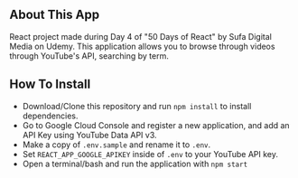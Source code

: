 ## About This App
React project made during Day 4 of "50 Days of React" by Sufa Digital Media on Udemy.
This application allows you to browse through videos through YouTube's API, searching by term.

## How To Install
- Download/Clone this repository and run `npm install` to install dependencies.
- Go to Google Cloud Console and register a new application, and add an API Key using YouTube Data API v3.
- Make a copy of `.env.sample` and rename it to `.env`.
- Set `REACT_APP_GOOGLE_APIKEY` inside of `.env` to your YouTube API key.
- Open a terminal/bash and run the application with `npm start`

